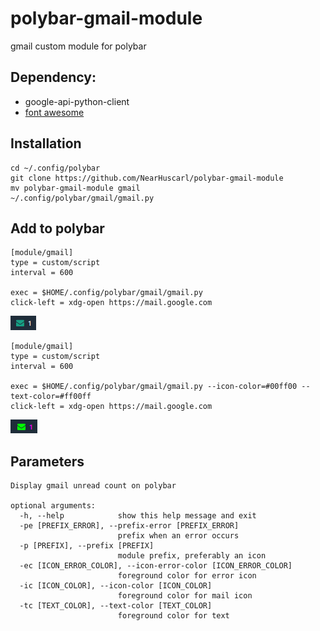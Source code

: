 # polybar-gmail-module
gmail custom module for polybar

## Dependency:
* google-api-python-client
* [font awesome](https://github.com/FortAwesome/Font-Awesome)

## Installation
```
cd ~/.config/polybar
git clone https://github.com/NearHuscarl/polybar-gmail-module
mv polybar-gmail-module gmail
~/.config/polybar/gmail/gmail.py
```

## Add to polybar

```
[module/gmail]
type = custom/script
interval = 600

exec = $HOME/.config/polybar/gmail/gmail.py
click-left = xdg-open https://mail.google.com
```
![default color](https://raw.githubusercontent.com/NearHuscarl/polybar-gmail-module/master/screenshot/default.png)

```
[module/gmail]
type = custom/script
interval = 600

exec = $HOME/.config/polybar/gmail/gmail.py --icon-color=#00ff00 --text-color=#ff00ff
click-left = xdg-open https://mail.google.com
```
![custom color](https://raw.githubusercontent.com/NearHuscarl/polybar-gmail-module/master/screenshot/custom.png)

## Parameters
```
Display gmail unread count on polybar

optional arguments:
  -h, --help            show this help message and exit
  -pe [PREFIX_ERROR], --prefix-error [PREFIX_ERROR]
                        prefix when an error occurs
  -p [PREFIX], --prefix [PREFIX]
                        module prefix, preferably an icon
  -ec [ICON_ERROR_COLOR], --icon-error-color [ICON_ERROR_COLOR]
                        foreground color for error icon
  -ic [ICON_COLOR], --icon-color [ICON_COLOR]
                        foreground color for mail icon
  -tc [TEXT_COLOR], --text-color [TEXT_COLOR]
                        foreground color for text
```

